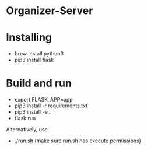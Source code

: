 # Organizer-Server

# Installing
- brew install python3
- pip3 install flask

# Build and run
- export FLASK_APP=app
- pip3 install -r requirements.txt
- pip3 install -e .
- flask run

Alternatively, use
- ./run.sh
(make sure run.sh has execute permissions)